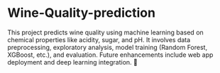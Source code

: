 # Wine-Quality-prediction
This project predicts wine quality using machine learning based on chemical properties like acidity, sugar, and pH. It involves data preprocessing, exploratory analysis, model training (Random Forest, XGBoost, etc.), and evaluation. Future enhancements include web app deployment and deep learning integration. 🚀
